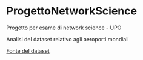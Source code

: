 # ProgettoNetworkScience
 Progetto per esame di network science - UPO
 
Analisi del dataset relativo agli aeroporti mondiali

[Fonte del dataset](https://github.com/CambridgeUniversityPress/FirstCourseNetworkScience/tree/master/datasets/openflights)
